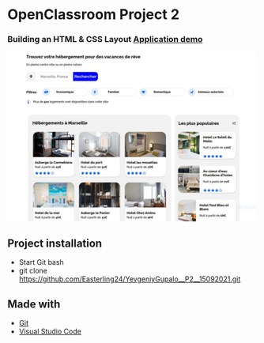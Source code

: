 
# OpenClassroom Project 2

### Building an HTML & CSS Layout [Application demo](https://easterling24.github.io/YevgeniyGupalo__P2__15092021/)

![Screenshot](Screen-P2.JPG)

## Project installation

* Start Git bash
* git clone https://github.com/Easterling24/YevgeniyGupalo__P2__15092021.git


## Made with
* [Git](https://git-scm.com/)
* [Visual Studio Code](https://code.visualstudio.com/) 
